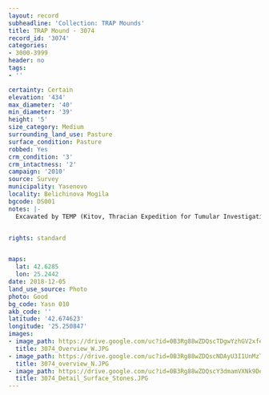 ```yaml
---
layout: record
subheadline: 'Collection: TRAP Mounds'
title: TRAP Mound - 3074
record_id: '3074'
categories:
- 3000-3999
header: no
tags:
- ''

certainty: Certain
elevation: '434'
max_diameter: '40'
min_diameter: '39'
height: '5'
size_category: Medium
surrounding_land_use: Pasture
surface_condition: Pasture
robbed: Yes
crm_condition: '3'
crm_intactness: '2'
campaign: '2010'
source: Survey
municipality: Yasenovo
locality: Belichinova Mogila
bgcode: DS001
notes: |-
  Excavated by TEMP (Kitov, Thracian Expedition for Tumular Investigations) in 2006.


rights: standard


maps:
  lat: 42.6285
  lon: 25.2442
date: 2018-12-05
land_use_source: Photo
photo: Good
bg_code: Yasn 010
akb_code: ''
latitude: '42.674623'
longitude: '25.250847'
images:
- image_path: https://drive.google.com/uc?id=0B3Rg88wZDQscTDgwYzhGV2xfeDA
  title: 3074_Overview_W.JPG
- image_path: https://drive.google.com/uc?id=0B3Rg88wZDQscNDAyU3I1UnMzTUU
  title: 3074_overview_N.JPG
- image_path: https://drive.google.com/uc?id=0B3Rg88wZDQscY3dmamVXNk9DelE
  title: 3074_Detail_Surface_Stones.JPG
---
```

